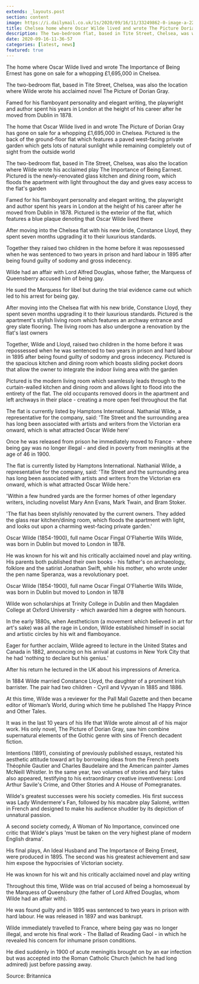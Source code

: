 ```yaml
---
extends: _layouts.post
section: content
image: https://i.dailymail.co.uk/1s/2020/09/16/11/33249862-0-image-a-22_1600252153267.jpg 
title: Chelsea home where Oscar Wilde lived and wrote The Picture Dorian Gray goes on the market for £1.7M 
description: The two-bedroom flat, based in Tite Street, Chelsea, was where Oscar Wilde lived after he moved to London from Dublin in 1878. 
date: 2020-09-16-11-36-57 
categories: [latest, news] 
featured: true 
--- 
```

The home where Oscar Wilde lived and wrote The Importance of Being Ernest has gone on sale for a whopping £1,695,000 in Chelsea.   

The two-bedroom flat, based in Tite Street, Chelsea, was also the location where Wilde wrote his acclaimed novel The Picture of Dorian Gray. 

Famed for his flamboyant personality and elegant writing, the playwright and author spent his years in London at the height of his career after he moved from Dublin in 1878.

The home that Oscar Wilde lived in and wrote The Picture of Dorian Gray has gone on sale for a whopping £1,695,000 in Chelsea. Pictured is the back of the ground-floor flat which features a paved west-facing private garden which gets lots of natural sunlight while remaining completely out of sight from the outside world

The two-bedroom flat, based in Tite Street, Chelsea, was also the location where Wilde wrote his acclaimed play The Importance of Being Earnest. Pictured is the newly-renovated glass kitchen and dining room, which floods the apartment with light throughout the day and gives easy access to the flat's garden 

Famed for his flamboyant personality and elegant writing, the playwright and author spent his years in London at the height of his career after he moved from Dublin in 1878. Pictured is the exterior of the flat, which features a blue plaque denoting that Oscar Wilde lived there 

After moving into the Chelsea flat with his new bride, Constance Lloyd, they spent seven months upgrading it to their luxurious standards.

Together they raised two children in the home before it was repossessed when he was sentenced to two years in prison and hard labour in 1895 after being found guilty of sodomy and gross indecency. 

Wilde had an affair with Lord Alfred Douglas, whose father, the Marquess of Queensberry accused him of being gay. 

He sued the Marquess for libel but during the trial evidence came out which led to his arrest for being gay. 

After moving into the Chelsea flat with his new bride, Constance Lloyd, they spent seven months upgrading it to their luxurious standards. Pictured is the apartment's stylish living room which features an archway entrance and grey slate flooring. The living room has also undergone a renovation by the flat's last owners

Together, Wilde and Lloyd, raised two children in the home before it was repossessed when he was sentenced to two years in prison and hard labour in 1895 after being found guilty of sodomy and gross indecency. Pictured is the spacious kitchen and dining room which boasts sliding pocket doors that allow the owner to integrate the indoor living area with the garden

Pictured is the modern living room which seamlessly leads through to the curtain-walled kitchen and dining room and allows light to flood into the entirety of the flat. The old occupants removed doors in the apartment and left archways in their place - creating a more open feel throughout the flat

The flat is currently listed by Hamptons International. Nathanial Wilde, a representative for the company, said: 'Tite Street and the surrounding area has long been associated with artists and writers from the Victorian era onward, which is what attracted Oscar Wilde here'

Once he was released from prison he immediately moved to France - where being gay was no longer illegal - and died in poverty from meningitis at the age of 46 in 1900.  

The flat is currently listed by Hamptons International. Nathanial Wilde, a representative for the company, said: 'Tite Street and the surrounding area has long been associated with artists and writers from the Victorian era onward, which is what attracted Oscar Wilde here.'

'Within a few hundred yards are the former homes of other legendary writers, including novelist Mary Ann Evans, Mark Twain, and Bram Stoker.

'The flat has been stylishly renovated by the current owners. They added the glass rear kitchen/dining room, which floods the apartment with light, and looks out upon a charming west-facing private garden.'

Oscar Wilde (1854-1900), full name Oscar Fingal O'Flahertie Wills Wilde, was born in Dublin but moved to London in 1878.

He was known for his wit and his critically acclaimed novel and play writing. His parents both published their own books - his father's on archaeology, folklore and the satirist Jonathan Swift, while his mother, who wrote under the pen name Speranza, was a revolutionary poet. 

Oscar Wilde (1854-1900), full name Oscar Fingal O'Flahertie Wills Wilde, was born in Dublin but moved to London in 1878





Wilde won scholarships at Trinity College in Dublin and then Magdalen College at Oxford University - which awarded him a degree with honours.  



In the early 1880s, when Aestheticism (a movement which believed in art for art's sake) was all the rage in London, Wilde established himself in social and artistic circles by his wit and flamboyance. 

Eager for further acclaim, Wilde agreed to lecture in the United States and Canada in 1882, announcing on his arrival at customs in New York City that he had 'nothing to declare but his genius.' 

After his return he lectured in the UK about his impressions of America. 

In 1884 Wilde married Constance Lloyd, the daughter of a prominent Irish barrister. The pair had two children - Cyril and Vyvyan in 1885 and 1886. 

At this time, Wilde was a reviewer for the Pall Mall Gazette and then became editor of Woman’s World, during which time he published The Happy Prince and Other Tales.

It was in the last 10 years of his life that Wilde wrote almost all of his major work. His only novel, The Picture of Dorian Gray, saw him combine supernatural elements of the Gothic genre with sins of French decadent fiction.  

 Intentions (1891), consisting of previously published essays, restated his aesthetic attitude toward art by borrowing ideas from the French poets Théophile Gautier and Charles Baudelaire and the American painter James McNeill Whistler. In the same year, two volumes of stories and fairy tales also appeared, testifying to his extraordinary creative inventiveness: Lord Arthur Savile's Crime, and Other Stories and A House of Pomegranates. 

Wilde's greatest successes were his society comedies. His first success was Lady Windermere's Fan, followed by his macabre play Salomé, written in French and designed to make his audience shudder by its depiction of unnatural passion. 

A second society comedy, A Woman of No Importance, convinced one critic that Wilde's plays 'must be taken on the very highest plane of modern English drama'.

His final plays, An Ideal Husband and The Importance of Being Ernest,  were produced in 1895. The second was his greatest achievement and saw him expose the hypocrisies of Victorian society. 

He was known for his wit and his critically acclaimed novel and play writing

Throughout this time, Wilde was on trial accused of being a homosexual by the Marquess of Queensbury (the father of Lord Alfred Douglas, whom Wilde had an affair with). 

He was found guilty and in 1895 was sentenced to two years in prison with hard labour. He was released in 1897 and was bankrupt. 

Wilde immediately travelled to France, where being gay was no longer illegal, and wrote his final work - The Ballad of Reading Gaol - in which he revealed his concern for inhumane prison conditions. 

He died suddenly in 1900 of acute meningitis brought on by an ear infection but was accepted into the Roman Catholic Church (which he had long admired) just before passing away.  

Source: Britannica 



 



